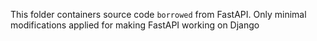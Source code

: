This folder containers source code `borrowed` from FastAPI.
Only minimal modifications applied for making FastAPI working on Django
